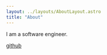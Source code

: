 ```yaml
---
layout: ../layouts/AboutLayout.astro
title: "About"
---
```


I am a software engineer.

[github](https://github.com/nusr)
